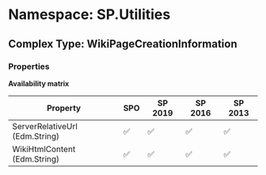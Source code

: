 # Namespace: SP.Utilities

## Complex Type: WikiPageCreationInformation

### Properties

**Availability matrix**

Property | SPO | SP 2019 | SP 2016 | SP 2013
----------|-----|---------|---------|--------
ServerRelativeUrl (Edm.String) | ✅ | ✅ | ✅ | ✅
WikiHtmlContent (Edm.String) | ✅ | ✅ | ✅ | ✅
